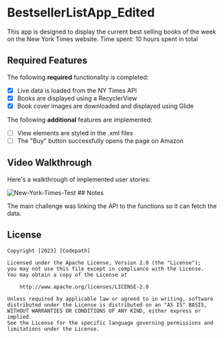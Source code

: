 # BestsellerListApp_Edited
This app is designed to display the current best selling books of the week on the New York Times website.
Time spent: 10 hours spent in total

## Required Features

The following **required** functionality is completed:
- [x] Live data is loaded from the NY Times API
- [x] Books are displayed using a RecyclerView
- [x] Book cover images are downloaded and displayed using Glide

The following **additional** features are implemented:
- [ ] View elements are styled in the .xml files
- [ ] The "Buy" button successfully opens the page on Amazon
## Video Walkthrough

Here's a walkthrough of implemented user stories:

<img src="https://i.ibb.co/9G1Wg89/New-York-Times-Test.gif" alt="New-York-Times-Test" border="0">
## Notes

The main challenge was linking the API to the functions so it can fetch the data.

## License

    Copyright [2023] [Codepath]

    Licensed under the Apache License, Version 2.0 (the "License");
    you may not use this file except in compliance with the License.
    You may obtain a copy of the License at

        http://www.apache.org/licenses/LICENSE-2.0

    Unless required by applicable law or agreed to in writing, software
    distributed under the License is distributed on an "AS IS" BASIS,
    WITHOUT WARRANTIES OR CONDITIONS OF ANY KIND, either express or implied.
    See the License for the specific language governing permissions and
    limitations under the License.
